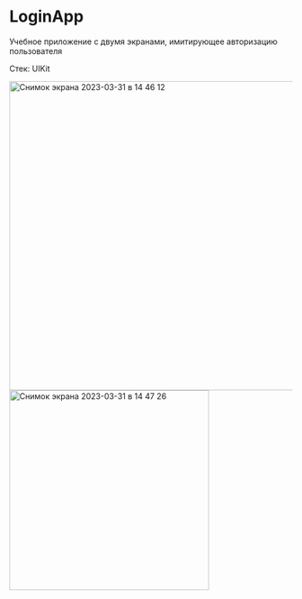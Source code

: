 # LoginApp
Учебное приложение с двумя экранами, имитирующее авторизацию пользователя

Стек: UIKit

<img width="549" alt="Снимок экрана 2023-03-31 в 14 46 12" src="https://user-images.githubusercontent.com/98495669/229111863-f0b4affb-21b6-46a7-b165-b3811f57562e.png">

<img width="355" alt="Снимок экрана 2023-03-31 в 14 47 26" src="https://user-images.githubusercontent.com/98495669/229112202-de01832e-c3dc-42f1-a07b-aeed01ecedf2.png">
